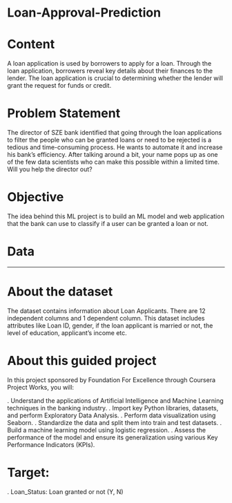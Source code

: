 # Loan-Approval-Prediction

# Content

A loan application is used by borrowers to apply for a loan. Through the loan application, borrowers reveal key details about their finances to the lender. The loan application is crucial to determining whether the lender will grant the request for funds or credit.

# Problem Statement

The director of SZE bank identified that going through the loan applications to filter the people who can be granted loans or need to be rejected is a tedious and time-consuming process. He wants to automate it and increase his bank’s efficiency. After talking around a bit, your name pops up as one of the few data scientists who can make this possible within a limited time. Will you help the director out?

# Objective

The idea behind this ML project is to build an ML model and web application that the bank can use to classify if a user can be granted a loan or not.

# Data
---------------------------
# About the dataset

The dataset contains information about Loan Applicants. There are 12 independent columns and 1 dependent column. This dataset includes attributes like Loan ID, gender, if the loan applicant is married or not, the level of education, applicant’s income etc.

# About this guided project

In this project sponsored by Foundation For Excellence through Coursera Project Works, you will:

. Understand the applications of Artificial Intelligence and Machine Learning techniques in the banking industry.
. Import key Python libraries, datasets, and perform Exploratory Data Analysis.
. Perform data visualization using Seaborn.
. Standardize the data and split them into train and test datasets.
. Build a machine learning model using logistic regression.
. Assess the performance of the model and ensure its generalization using various Key Performance Indicators (KPIs).

# Target: 

. Loan_Status: Loan granted or not (Y, N)
